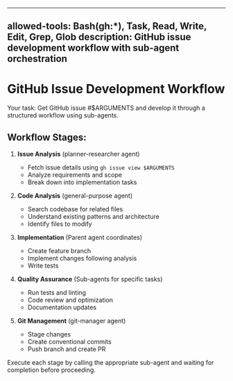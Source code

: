 ---
  allowed-tools: Bash(gh:*), Task, Read, Write, Edit, Grep, Glob
  description: GitHub issue development workflow with sub-agent orchestration
  ---

  # GitHub Issue Development Workflow

  Your task: Get GitHub issue #$ARGUMENTS and develop it through a structured 
  workflow using sub-agents.

  ## Workflow Stages:

  1. **Issue Analysis** (planner-researcher agent)
     - Fetch issue details using `gh issue view $ARGUMENTS`
     - Analyze requirements and scope
     - Break down into implementation tasks

  2. **Code Analysis** (general-purpose agent) 
     - Search codebase for related files
     - Understand existing patterns and architecture
     - Identify files to modify

  3. **Implementation** (Parent agent coordinates)
     - Create feature branch
     - Implement changes following analysis
     - Write tests

  4. **Quality Assurance** (Sub-agents for specific tasks)
     - Run tests and linting
     - Code review and optimization
     - Documentation updates

  5. **Git Management** (git-manager agent)
     - Stage changes
     - Create conventional commits
     - Push branch and create PR

  Execute each stage by calling the appropriate sub-agent and waiting for 
  completion before proceeding.